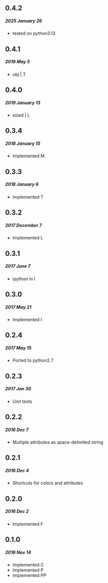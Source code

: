 ## 0.4.2
##### 2025 January 26
- tested on python3.13

## 0.4.1
##### 2019 May 5
- obj | T

## 0.4.0
##### 2019 January 13
- sized | L

## 0.3.4
##### 2018 January 15
- Implemented M

## 0.3.3
##### 2018 January 6
- Implemented T

## 0.3.2
##### 2017 December 7
- Implemented L

## 0.3.1
##### 2017 June 7
- ipython in I

## 0.3.0
##### 2017 May 21
- Implemented I

## 0.2.4
##### 2017 May 15
- Ported to python2.7

## 0.2.3
##### 2017 Jan 30
- Unit tests

## 0.2.2
##### 2016 Dec 7
- Multiple attributes as space-delimited string

## 0.2.1
##### 2016 Dec 4
- Shortcuts for colors and attributes

## 0.2.0
##### 2016 Dec 2
- Implemented F

## 0.1.0
##### 2016 Nov 14
- Implemented C
- Implemented P
- Implemented PP
